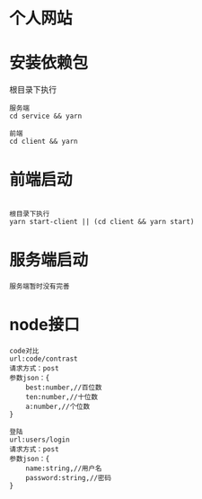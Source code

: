 # 个人网站

# 安装依赖包

根目录下执行

```
服务端
cd service && yarn
```

```
前端
cd client && yarn
```

# 前端启动

```

根目录下执行
yarn start-client || (cd client && yarn start)

```

# 服务端启动

```
服务端暂时没有完善
```
# node接口

```
code对比
url:code/contrast
请求方式：post
参数json：{
    best:number,//百位数
    ten:number,//十位数
    a:number,//个位数
}
```
```
登陆
url:users/login
请求方式：post
参数json：{
    name:string,//用户名
    password:string,//密码
}
```